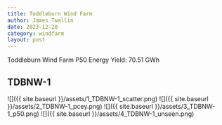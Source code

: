 ```yaml
---
title: Toddleburn Wind Farm
author: James Twallin
date: 2023-12-20
category: windfarm
layout: post
---
```

Toddleburn Wind Farm P50 Energy Yield: 70.51 GWh

TDBNW-1
-------------
![]({{ site.baseurl }}/assets/1_TDBNW-1_scatter.png)
![]({{ site.baseurl }}/assets/2_TDBNW-1_pcey.png)
![]({{ site.baseurl }}/assets/3_TDBNW-1_p50.png)
![]({{ site.baseurl }}/assets/4_TDBNW-1_unseen.png)

